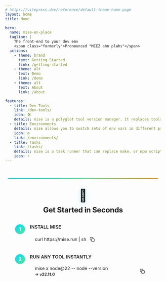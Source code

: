 ```yaml
---
# https://vitepress.dev/reference/default-theme-home-page
layout: home
title: Home

hero:
  name: mise-en-place
  tagline: |
    The front-end to your dev env
    <span class="formerly">Pronounced "MEEZ ahn plahs"</span>
  actions:
    - theme: brand
      text: Getting Started
      link: /getting-started
    - theme: alt
      text: Demo
      link: /demo
    - theme: alt
      text: About
      link: /about

features:
  - title: Dev Tools
    link: /dev-tools/
    icon: 🛠️
    details: mise is a polyglot tool version manager. It replaces tools like asdf, nvm, pyenv, rbenv, etc.
  - title: Environments
    details: mise allows you to switch sets of env vars in different project directories. It can replace direnv.
    icon: ⚙
    link: /environments/
  - title: Tasks
    link: /tasks/
    details: mise is a task runner that can replace make, or npm scripts.
    icon: ⚡
---
```


<div class="quick-setup">
  <div class="setup-header">
    <span class="setup-icon">🚀</span>
    <h3>Get Started in Seconds</h3>
  </div>
  <div class="setup-steps">
    <div class="setup-step">
      <span class="step-number">1</span>
      <div class="step-content">
        <p class="step-label">Install mise</p>
        <div class="code-box">
          <code>curl https://mise.run | sh</code>
          <button class="copy-btn" onclick="navigator.clipboard.writeText('curl https://mise.run | sh')">
            <svg xmlns="http://www.w3.org/2000/svg" width="16" height="16" viewBox="0 0 24 24" fill="none" stroke="currentColor" stroke-width="2">
              <rect x="9" y="9" width="13" height="13" rx="2" ry="2"></rect>
              <path d="M5 15H4a2 2 0 0 1-2-2V4a2 2 0 0 1 2-2h9a2 2 0 0 1 2 2v1"></path>
            </svg>
          </button>
        </div>
      </div>
    </div>
    <div class="setup-step">
      <span class="step-number">2</span>
      <div class="step-content">
        <p class="step-label">Run any tool instantly</p>
        <div class="code-box">
          <div class="code-content">
            <code>mise x node@22 -- node --version</code>
            <span class="code-output">→ v22.11.0</span>
          </div>
          <button class="copy-btn" onclick="navigator.clipboard.writeText('mise x node@22 -- node --version')">
            <svg xmlns="http://www.w3.org/2000/svg" width="16" height="16" viewBox="0 0 24 24" fill="none" stroke="currentColor" stroke-width="2">
              <rect x="9" y="9" width="13" height="13" rx="2" ry="2"></rect>
              <path d="M5 15H4a2 2 0 0 1-2-2V4a2 2 0 0 1 2-2h9a2 2 0 0 1 2 2v1"></path>
            </svg>
          </button>
        </div>
      </div>
    </div>
  </div>
</div>

<style>
.formerly {
    font-size: 0.7em;
    color: #666;
}

.quick-setup {
    max-width: 800px;
    margin: 3rem auto 4rem;
    padding: 2rem;
    background: var(--vp-c-bg-soft);
    border-radius: 16px;
    border: 2px solid var(--vp-c-divider);
    position: relative;
    overflow: hidden;
}

.quick-setup::before {
    content: '';
    position: absolute;
    top: 0;
    left: 0;
    right: 0;
    height: 3px;
    background: linear-gradient(90deg, #00d9ff 0%, #52e892 50%, #ff9100 100%);
    animation: shimmer 3s ease-in-out infinite;
}

.setup-header {
    text-align: center;
    margin-bottom: 2rem;
}

.setup-icon {
    font-size: 2.5rem;
    display: block;
    margin-bottom: 0.5rem;
    filter: drop-shadow(0 4px 8px rgba(0, 217, 255, 0.3));
}

.setup-header h3 {
    font-size: 1.5rem;
    font-weight: 700;
    color: var(--vp-c-text-1);
    margin: 0;
    font-family: var(--vp-font-family-heading);
    letter-spacing: -0.02em;
}

.setup-steps {
    display: flex;
    flex-direction: column;
    gap: 1.5rem;
}

.setup-step {
    display: flex;
    gap: 1rem;
    align-items: flex-start;
}

.step-number {
    display: flex;
    align-items: center;
    justify-content: center;
    width: 32px;
    height: 32px;
    border-radius: 50%;
    background: linear-gradient(135deg, #00d9ff, #52e892);
    color: #fff;
    font-weight: 700;
    font-size: 1rem;
    flex-shrink: 0;
}

/* Dark mode - ensure good contrast with darker gradient */
.dark .step-number {
    background: linear-gradient(135deg, #0097a7, #2bc760);
}

.step-content {
    flex: 1;
}

.step-label {
    font-weight: 600;
    color: var(--vp-c-text-1);
    margin: 0 0 0.5rem 0;
    font-size: 0.9rem;
    text-transform: uppercase;
    letter-spacing: 0.02em;
}

.code-box {
    display: flex;
    align-items: center;
    gap: 0.5rem;
    background: var(--vp-c-code-block-bg);
    border: 1px solid var(--vp-c-divider);
    border-radius: 8px;
    padding: 0.75rem 1rem;
    position: relative;
    transition: all 0.3s ease;
}

.code-box:hover {
    border-color: var(--vp-c-brand-1);
    box-shadow: 0 2px 8px rgba(0, 217, 255, 0.15);
}

.code-content {
    flex: 1;
    display: flex;
    flex-direction: column;
    gap: 0.25rem;
}

.code-box code {
    font-family: var(--vp-font-family-mono);
    font-size: 0.9rem;
    color: var(--vp-c-text-1);
    background: none;
    padding: 0;
}

.code-output {
    font-family: var(--vp-font-family-mono);
    font-size: 0.8rem;
    color: var(--vp-c-success-1);
    font-weight: 600;
}

.copy-btn {
    background: transparent;
    border: none;
    color: var(--vp-c-text-3);
    cursor: pointer;
    padding: 4px;
    display: flex;
    align-items: center;
    justify-content: center;
    transition: all 0.2s ease;
}

.copy-btn:hover {
    color: var(--vp-c-brand-1);
    transform: scale(1.1);
}

.copy-btn:active {
    transform: scale(0.95);
}

/* Dark mode adjustments */
.dark .quick-setup {
    background: rgba(255, 255, 255, 0.03);
    border-color: rgba(255, 255, 255, 0.1);
}

.dark .code-box {
    background: rgba(0, 0, 0, 0.3);
}

/* Mobile responsiveness */
@media (max-width: 768px) {
    .quick-setup {
        margin: 2rem 1rem 3rem;
        padding: 1.5rem;
    }

    .setup-icon {
        font-size: 2rem;
    }

    .setup-header h3 {
        font-size: 1.25rem;
    }

    .code-box code {
        font-size: 0.8rem;
    }
}
</style>
